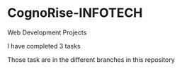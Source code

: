 # CognoRise-INFOTECH
Web Development Projects

I have completed 3 tasks 

Those task are in the different branches in this repository 
